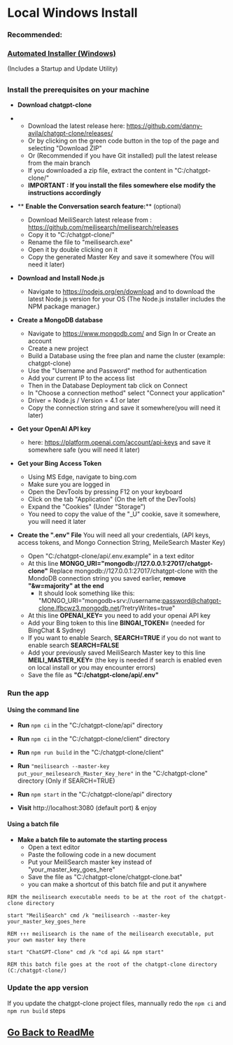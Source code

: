 ﻿# Local Windows Install

### Recommended:
### **[Automated Installer (Windows)](https://github.com/fuegovic/chatgpt-clone-local-installer)**
(Includes a Startup and Update Utility)
##


### Install the prerequisites on your machine

  - **Download chatgpt-clone**
  - 
    - Download the latest release here: https://github.com/danny-avila/chatgpt-clone/releases/
    - Or by clicking on the green code button in the top of the page and selecting "Download ZIP"
    - Or (Recommended if you have Git installed) pull the latest release from the main branch
    - If you downloaded a zip file, extract the content in "C:/chatgpt-clone/" 
    - **IMPORTANT : If you install the files somewhere else modify the instructions accordingly**
  
  - ** **Enable the Conversation search feature:**** (optional)
		
    - Download MeiliSearch latest release from : https://github.com/meilisearch/meilisearch/releases
    - Copy it to "C:/chatgpt-clone/"
    - Rename the file to "meilisearch.exe"
    - Open it by double clicking on it
    - Copy the generated Master Key and save it somewhere (You will need it later)

  - **Download and Install Node.js**
    
    - Navigate to https://nodejs.org/en/download and to download the latest Node.js version for your OS (The Node.js installer includes the NPM package manager.)
    
  - **Create a MongoDB database**
    
    - Navigate to https://www.mongodb.com/ and Sign In or Create an account
    - Create a new project
    - Build a Database using the free plan and name the cluster (example: chatgpt-clone)
    - Use the "Username and Password" method for authentication
    - Add your current IP to the access list
    - Then in the Database Deployment tab click on Connect
    - In "Choose a connection method" select "Connect your application"
    - Driver = Node.js / Version = 4.1 or later
    - Copy the connection string and save it somewhere(you will need it later)
    
     
  - **Get your OpenAI API key** 
	  - here: https://platform.openai.com/account/api-keys and save it somewhere safe (you will need it later)

  - **Get your Bing Access Token**
    - Using MS Edge, navigate to bing.com
    - Make sure you are logged in
    - Open the DevTools by pressing F12 on your keyboard
    - Click on the tab "Application" (On the left of the DevTools)
    - Expand the "Cookies" (Under "Storage")
    - You need to copy the value of the "\_U" cookie, save it somewhere, you will need it later

- **Create the ".env" File** 
You will need all your credentials, (API keys, access tokens, and Mongo Connection String, MeileSearch Master Key)
  - Open "C:/chatgpt-clone/api/.env.example" in a text editor
  - At this line **MONGO_URI="mongodb://127.0.0.1:27017/chatgpt-clone"**
    Replace mongodb://127.0.0.1:27017/chatgpt-clone with the MondoDB connection string you saved earlier, **remove "&w=majority" at the end**
    - It should look something like this: "MONGO_URI="mongodb+srv://username:password@chatgpt-clone.lfbcwz3.mongodb.net/?retryWrites=true"
  - At this line **OPENAI_KEY=** you need to add your openai API key
  - Add your Bing token to this line **BINGAI_TOKEN=** (needed for BingChat & Sydney)
  - If you want to enable Search, **SEARCH=TRUE** if you do not want to enable search **SEARCH=FALSE**
  - Add your previously saved MeiliSearch Master key to this line **MEILI_MASTER_KEY=** (the key is needed if search is enabled even on local install or you may encounter errors)
  - Save the file as **"C:/chatgpt-clone/api/.env"**

### Run the app

#### Using the command line

- **Run** `npm ci` in the "C:/chatgpt-clone/api" directory
- **Run** `npm ci` in the "C:/chatgpt-clone/client" directory
- **Run** `npm run build` in the "C:/chatgpt-clone/client"
- **Run** `"meilisearch --master-key put_your_meilesearch_Master_Key_here"` in the "C:/chatgpt-clone" directory (Only if SEARCH=TRUE)
- **Run** `npm start` in the "C:/chatgpt-clone/api" directory

- **Visit** http://localhost:3080 (default port) & enjoy

#### Using a batch file

- **Make a batch file to automate the starting process**
  - Open a text editor
  - Paste the following code in a new document
  - Put your MeiliSearch master key instead of "your_master_key_goes_here"
  - Save the file as "C:/chatgpt-clone/chatgpt-clone.bat"
  - you can make a shortcut of this batch file and put it anywhere

```
REM the meilisearch executable needs to be at the root of the chatgpt-clone directory

start "MeiliSearch" cmd /k "meilisearch --master-key your_master_key_goes_here

REM ↑↑↑ meilisearch is the name of the meilisearch executable, put your own master key there

start "ChatGPT-Clone" cmd /k "cd api && npm start"

REM this batch file goes at the root of the chatgpt-clone directory (C:/chatgpt-clone/)
```

### Update the app version

If you update the chatgpt-clone project files, mannually redo the `npm ci` and `npm run build` steps

##

## [Go Back to ReadMe](README.md)
